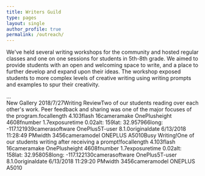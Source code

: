 ```yaml
---
title: Writers Guild
type: pages
layout: single
author_profile: true
permalink: /outreach/
---
```


We've held several writing workshops for the community and hosted regular classes and one on one sessions for students in 5th-8th grade. We aimed to provide students with an open and welcoming space to write, and a place to further develop and expand upon their ideas. The workshop exposed students to more complex levels of creative writing using writing prompts and examples to spur their creativity.

<div id="cp_widget_f167384f-1089-4992-bc31-73d73395bf45">...</div><script type="text/javascript">
var cpo = []; cpo["_object"] ="cp_widget_f167384f-1089-4992-bc31-73d73395bf45"; cpo["_fid"] = "AkHAlT-1G_YF";
var _cpmp = _cpmp || []; _cpmp.push(cpo);
(function() { var cp = document.createElement("script"); cp.type = "text/javascript";
cp.async = true; cp.src = "//www.cincopa.com/media-platform/runtime/libasync.js";
var c = document.getElementsByTagName("script")[0];
c.parentNode.insertBefore(cp, c); })(); </script><noscript><span>New Gallery 2018/7/27</span><span>Writing Review</span><span>Two of our students reading over each other's work. Peer feedback and sharing was one of the major focuses of the program.</span><span>focallength</span><span> 4.103</span><span>flash</span><span> 16</span><span>cameramake</span><span> OnePlus</span><span>height</span><span> 4608</span><span>fnumber</span><span> 1.7</span><span>exposuretime</span><span> 0.02</span><span>alt</span>:<span> 159</span><span>lat</span>:<span> 32.957966</span><span>long</span>:<span> -117.121939</span><span>camerasoftware</span><span> OnePlus5T-user 8.1.0</span><span>originaldate</span><span> 6/13/2018 11:28:49 PM</span><span>width</span><span> 3456</span><span>cameramodel</span><span> ONEPLUS A5010</span><span>Busy Writing!</span><span>One of our students writing after receiving a prompt!</span><span>focallength</span><span> 4.103</span><span>flash</span><span> 16</span><span>cameramake</span><span> OnePlus</span><span>height</span><span> 4608</span><span>fnumber</span><span> 1.7</span><span>exposuretime</span><span> 0.02</span><span>alt</span>:<span> 158</span><span>lat</span>:<span> 32.958058</span><span>long</span>:<span> -117.122130</span><span>camerasoftware</span><span> OnePlus5T-user 8.1.0</span><span>originaldate</span><span> 6/13/2018 11:29:20 PM</span><span>width</span><span> 3456</span><span>cameramodel</span><span> ONEPLUS A5010</span></noscript>
